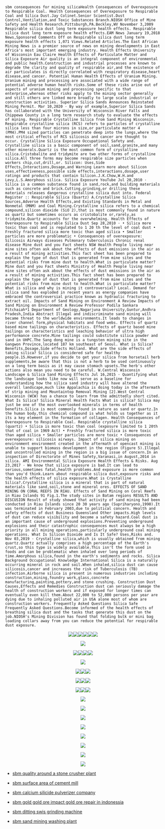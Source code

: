 
```
sbm consequences for mining silicaHealth Consequences of Overexposure to Respirable Coal. Health Consequences of Overexposure to Respirable Coal and Silica Dust.Jay Colinet.Senior Scientist.Dust Control,Ventilation,and Toxic Substances Branch.NIOSH Office of Mine Safety and Health Research.Pittsburgh,PA.Beckley,WV November 3,2009 Respirable silica dust long term exposure health effects. Respirable silica dust long term exposure health effects.EAM News January 19,2018 News,Sponsored Comments Off on Respirable silica dust long term exposure health effects 1,071 Views.Related Articles.The East African Mining News is a premier source of news on mining developments in East Africa's most important emerging industry. Health Effects University of Wisconsin Eau Claire Health Effects of Particulate Matter and Silica Exposure Air quality is an integral component of environmental and public health.Construction and industrial processes are known to degrade the clarity and quality of respirable air,and the existence of air particulates is directly correlated with respiratory disease,heart disease,and cancer. Potential Human Health Effects of Uranium Mining. Uranium mining and processing are associated with a wide range of potential adverse human health risks.Some of these risks arise out of aspects of uranium mining and processing specific to that enterprise,whereas other risks apply to the mining sector generally and still others are linked more broadly to large scale industrial or construction activities. Superior Silica Sands Announces Reinstated Mining Permit. Mar 10,2020 · By way of example,Superior Silica Sands has collaborated with the University of Wisconsin River Falls and Chippewa County in a long term research study to evaluate the effects of mining. Respirable Crystalline Silica from Sand Mining Wisconsin. Respirable crystalline silica (RCS) refers to particles of crystalline silica less than four microns in size,or particulate matter 4 (PM4).PM4 sized particles can penetrate deep into the lungs,where the most critical effects of RCS silicosis and cancer are thought to occur. Crystalline Silica Exposure Occupational Safety and. Crystalline silica is a basic component of soil,sand,granite,and many other minerals.Quartz is the most common form of crystalline silica.Cristobalite and tridymite are two other forms of crystalline silica.All three forms may become respirable size particles when workers chip,cut,drill,or. Silicon: Uses,Side Effects,Interactions,Dosage,and Warning Learn more about Silicon uses,effectiveness,possible side effects,interactions,dosage,user ratings and products that contain Silicon.J.K.Chow,W.H.and Levy,L.S.Amorphous silica. Silica Exposure YouTube Jul 20,2010 · Silica is a common substance found in sand,rock,and building materials such as concrete and brick.Cutting,grinding,or drilling these materials releases dangerous crystalline silica dust into. Federal Register :: Respirable Silica (Quartz) A.Crystalline Silica Sources,Adverse Health Effects,and Existing Standards in Metal and Nonmetal (MNM) and Coal Mining.Crystalline silica refers to a chemical compound,silicon dioxide (SiO 2),that is most commonly found in nature as quartz but sometimes occurs as cristobalite or,rarely,as tridymite.Quartz accounts for the overwhelming. Health Effects of Overexposure to Respirable Silica Dust Sep 28,2010 · • Silica more toxic than coal and is regulated to 1 20 th the level of coal dust • Freshly fractured silica more toxic than aged silica • Smaller particles are more problematic • Consequences of overexposure: Silicosis Airways diseases Pulmonary tuberculosis Chronic renal disease Mine dust and you Fact sheets NSW Health People living near mine sites often ask about the effects of dust emissions in the air as a result of mining activities.This fact sheet has been prepared to explain the type of dust that is generated from mine sites and the potential risks from mine dust to health.What is particulate matter? Mine dust and you Fact sheets Ministry of Health People living near mine sites often ask about the effects of dust emissions in the air as a result of mining activities.This fact sheet has been prepared to explain the type of dust that is generated from mine sites and the potential risks from mine dust to health.What is particulate matter? What is silica and why is mining it controversial? Local. Demand for silica sand has exploded in recent years as energy companies have embraced the controversial practice known as hydraulic fracturing to extract oil. Impacts of Sand Mining on Environment A Review Impacts of Sand Mining on Environment A Review Professor Podila Sankara Pitchaiah*1 Department of Geology,Nagarjuna University,Guntur,Andhra Pradesh,India Abstract Illegal and indiscriminate sand mining will became threat to the worldwide environments.It leads to changes in river channel form,physical habitats and food webs. Effects of quartz based mine tailings on characteristics. Effects of quartz based mine tailings on characteristics and leaching behavior of ultra high performance concrete.Mine tailings could substitute silica powder and sand in UHPC.The Sang dong mine is a tungsten mining site in the Gangwon Province,located 187 km southeast of Seoul. What is Silica? Benefits,Dosage,Side effects Holland. What are the side effects of taking silica? Silica is considered safe for healthy people.15.However,if you decide to get your silica from horsetail herb supplements,be aware that this is not a herb to be used continuously on a long term basis as it may cause stomach upsets.The herb's other actions also mean you need to be careful. W.Central Wisconsin Landscape & Silica Sand Mining Effects Jul 16,2015 · Quantifying what the landscape looks like now will serve as a baseline for understanding how the silica sand industry will have altered the overall landscape,much like Appalachia is doing today in the aftermath of strip mining and Mountaintop Removal Mining [2].West Central Wisconsin (WCW) has a chance to learn from the admittedly short cited. What Is Silica? Silica Mineral Health Facts What is silica? Silica may just be one of the most overlooked minerals in terms of health benefits.Silica is most commonly found in nature as sand or quartz.In the human body,this chemical compound is what holds us together as it its a key element in the formation of collagen. Health Consequences of Overexposure to Respirable Coal. Respirable crystalline silica (quartz) • Silica is more toxic than coal (exposure limited to 1 20th that of coal in 1969 Act) • Freshly fractured silica is more toxic than aged silica • Smaller particles are more toxic • Consequences of overexposure: silicosis airways. Impact of silica mining on environment environment created in the aftermath of opencast mining is unable to support biomass development in the region (Figure 5).Illegal and uncontrolled mining in the region is a big issue of concern.In an inspection of Directorate of Mines Safety,Varanasi,in August,2014 in silica. AMI Environmental Silica Exposure Health Effects & Risks. Aug 23,2017 · We know that silica exposure is bad.It can lead to serious,sometimes fatal,health problems.And exposure is more common than you'd think.Learn about respirable silica dust,exposure risks and the health effects of silica exposure.What is Crystalline Silica?.Crystalline silica is a mineral that is part of natural materials like sand,soil,stone and mineral ores. EFFECTS OF SAND MINING ON CORAL REEFS IN RIAU. Effects of Sand Mining on Coral Reefs in Riau Islands 91 Fig.1.The study sites in Batam regions RESULTS AND DISCUSION Result of study showed that activity of sand mining had been conducted in Riau Islands since 20 30 years ago (Supriharyono,1990).It was terminated in February 2003,due to political concern. Health and safety effects of dust Business Queensland Other impacts.High levels of dust can reduce visibility and become a safety hazard.Coal dust is an important cause of underground explosions.Preventing underground explosions and their catastrophic consequences must always be a high priority in all mining operations,particularly underground coal mining operations. What Is Silicon Dioxide and Is It Safe? Uses,Risks and. Nov 03,2019 · Crystalline silica,which is usually obtained from mining quartz.Quartz actually comprises a high percentage of the Earth's crust,so this type is widely available.This isn't the form used in foods and can be problematic when inhaled over long periods of time.Amorphous silica,found in the earth's sediments and rocks. Silica Background Occupational Knowledge International Silica is a naturally occurring mineral in rock and soil.When inhaled,silica dust can cause silicosis,cancer and increases the risk of Tuberculosis (TB) infection.Airborne silica is present in numerous industries including construction,mining,foundry work,glass,concrete manufacturing,painting,pottery,and stone crushing. Construction Dust Causes,Effects and Remedies Construction dust can seriously damage the health of construction workers and if exposed for longer times can eventually even kill them.About 22,000 to 52,000 persons per year are dying due to inhaling polluted air in USA alone most of whom are construction workers. Frequently Asked Questions Silica Safe Frequently Asked Questions.Become informed of the health effects of breathing silica dust and the tasks that generate this dust on the job.NIOSH's Mining Division has found that folding bulk or mini bag loading collars away from you can reduce the potential for respirable dust exposure. 
```

<div align="center">
  
<a rel="nofollow" href="https://m.shibang-china.com?f=github&k=sbm+consequences+for+mining+silica"><img src="https://static.shibang-china.com/en/l.png"></a><img src="https://static.shibang-china.com/en/hw.png"><a rel="nofollow" href="https://m.shibang-china.com/product/?f=github&k=sbm+consequences+for+mining+silica"><img src="https://static.shibang-china.com/en/p.png"></a><a rel="nofollow" href="https://m.shibang-china.com/cases/?f=github&k=sbm+consequences+for+mining+silica"><img src="https://static.shibang-china.com/en/c.png"></a><a rel="nofollow" href="https://m.shibang-china.com/news/?f=github&k=sbm+consequences+for+mining+silica"><img src="https://static.shibang-china.com/en/n.png"></a><a rel="nofollow" href="https://m.shibang-china.com?f=github&k=sbm+consequences+for+mining+silica"><img src="https://static.shibang-china.com/en/m.png"></a>

<a rel="nofollow" href="https://m.shibang-china.com/product/?f=github&k=sbm+consequences+for+mining+silica"><img src="https://static.shibang-china.com/en/b.jpg"></a>
  
<a rel="nofollow" href="https://m.shibang-china.com/solution-aggregate.html?f=github&k=sbm+consequences+for+mining+silica"><img src="https://static.shibang-china.com/en/a.jpg"></a><a rel="nofollow" href="https://m.shibang-china.com/solution-mine.html?f=github&k=sbm+consequences+for+mining+silica"><img src="https://static.shibang-china.com/en/m.jpg"></a><a rel="nofollow" href="https://m.shibang-china.com/solution-mill.html?f=github&k=sbm+consequences+for+mining+silica"><img src="https://static.shibang-china.com/en/g.jpg"></a><a rel="nofollow" href="https://m.shibang-china.com/solution-epc.html?f=github&k=sbm+consequences+for+mining+silica"><img src="https://static.shibang-china.com/en/e.jpg"></a>

<a rel="nofollow" href="https://m.shibang-china.com/product/?f=github&k=sbm+consequences+for+mining+silica"><img src="https://static.shibang-china.com/en/a-p.png"></a>

<a rel="nofollow" href="https://m.shibang-china.com/product/crusher/c6x.html?f=github&k=sbm+consequences+for+mining+silica"><img src="https://static.shibang-china.com/en/j.jpg"></a><a rel="nofollow" href="https://m.shibang-china.com/product/crusher/ci5x.html?f=github&k=sbm+consequences+for+mining+silica"><img src="https://static.shibang-china.com/en/i.jpg"></a><a rel="nofollow" href="https://m.shibang-china.com/product/crusher/hst.html?f=github&k=sbm+consequences+for+mining+silica"><img src="https://static.shibang-china.com/en/c.jpg"></a>

<a rel="nofollow" href="https://m.shibang-china.com/product/mill/mtw.html?f=github&k=sbm+consequences+for+mining+silica"><img src="https://static.shibang-china.com/en/mtw.jpg"></a><a rel="nofollow" href="https://m.shibang-china.com/product/mill/scm.html?f=github&k=sbm+consequences+for+mining+silica"><img src="https://static.shibang-china.com/en/scm.jpg"></a><a rel="nofollow" href="https://m.shibang-china.com/product/mill/lm.html?f=github&k=sbm+consequences+for+mining+silica"><img src="https://static.shibang-china.com/en/lm.jpg"></a>

<a rel="nofollow" href="https://m.shibang-china.com/product/sand/vsi6x.html?f=github&k=sbm+consequences+for+mining+silica"><img src="https://static.shibang-china.com/en/6x.jpg"></a><a rel="nofollow" href="https://m.shibang-china.com/product/sand/vu.html?f=github&k=sbm+consequences+for+mining+silica"><img src="https://static.shibang-china.com/en/vu.jpg"></a><a rel="nofollow" href="https://m.shibang-china.com/product/mobile/klun.html?f=github&k=sbm+consequences+for+mining+silica"><img src="https://static.shibang-china.com/en/k.jpg"></a>

<a rel="nofollow" href="https://m.shibang-china.com/cases/?f=github&k=sbm+consequences+for+mining+silica"><img src="https://static.shibang-china.com/en/case.png"></a>

<a rel="nofollow" href="https://m.shibang-china.com/cases/aggregate/202.html?f=github&k=sbm+consequences+for+mining+silica"><img src="https://static.shibang-china.com/en/c-1.jpg"></a>

<a rel="nofollow" href="https://m.shibang-china.com/cases/aggregate/203.html?f=github&k=sbm+consequences+for+mining+silica"><img src="https://static.shibang-china.com/en/c-2.jpg"></a>

<a rel="nofollow" href="https://m.shibang-china.com/cases/mill/123.html?f=github&k=sbm+consequences+for+mining+silica"><img src="https://static.shibang-china.com/en/c-3.jpg"></a>

<a rel="nofollow" href="https://m.shibang-china.com/contact_us.html?f=github&k=sbm+consequences+for+mining+silica"><img src="https://static.shibang-china.com/en/contact.png"></a>

<a rel="nofollow" href="https://swt.shibang-china.com/?f=github&k=sbm+consequences+for+mining+silica"><img src="https://static.shibang-china.com/en/chat.png"></a>

<a rel="nofollow" href="https://whatsapp.shibangsoft.com/WhatsApp.php?f=github&k=sbm+consequences+for+mining+silica"><img src="https://static.shibang-china.com/en/whatsapp.png"></a>

<a rel="nofollow" href="https://m.shibang-china.com/?f=github&k=sbm+consequences+for+mining+silica"><img src="https://static.shibang-china.com/en/website.png"></a>

</div>


* [sbm quality around a stone crusher plant](sbm%20quality%20around%20a%20stone%20crusher%20plant.md)

* [sbm surface area of cement mill](sbm%20surface%20area%20of%20cement%20mill.md)

* [sbm calcium silicide pulverizer company](sbm%20calcium%20silicide%20pulverizer%20company.md)

* [sbm gold gold ore impact gold ore repair in indonessia](sbm%20gold%20gold%20ore%20impact%20gold%20ore%20repair%20in%20indonessia.md)

* [sbm ditting swis grinding machine](sbm%20ditting%20swis%20grinding%20machine.md)

* [sbm sand mining washing plant](sbm%20sand%20mining%20washing%20plant.md)